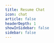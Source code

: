 ```yaml
---
title: Resume Chat
icon: chat
article: false
headerDepth: 1
showInSidebar: false
sidebar: false
---
```

<template>
  <div class="chat-container">
    <div class="chat-box">
      <div v-for="message in messages" :key="message.id" :class="`message ${message.type}`">
        {{ message.content }}
      </div>
    </div>
    <div class="input-box">
      <input v-model="userInput" @keyup.enter="sendMessage" placeholder="Type your message..." />
      <button @click="sendMessage">Send</button>
    </div>
  </div>
</template>

<script>
export default {
  data() {
    return {
      userInput: '',
      messages: [],
      messageId: 0,
    };
  },
  methods: {
    sendMessage() {
      if (this.userInput.trim() === '') return;

      // Add user's message to chat
      this.messages.push({
        id: this.messageId++,
        content: this.userInput,
        type: 'user',
      });

      // Send POST request to Flask backend
      fetch('http://localhost:5000/ask', {
        method: 'POST',
        headers: {
          'Content-Type': 'application/json',
        },
        body: JSON.stringify({ prompt: this.userInput }),
      })
        .then((response) => response.json())
        .then((data) => {
          // Add GPT-4's response to chat
          this.messages.push({
            id: this.messageId++,
            content: data,
            type: 'bot',
          });
        })
        .catch((error) => {
          console.error('Error:', error);
          this.messages.push({
            id: this.messageId++,
            content: 'Error communicating with the backend.',
            type: 'error',
          });
        });

      this.userInput = '';
    },
  },
};
</script>

<style scoped>
.chat-container {
  width: 400px;
  height: 500px;
  border: 1px solid #ccc;
  padding: 10px;
  position: relative;
}

.chat-box {
  height: 400px;
  overflow-y: auto;
  padding: 10px;
  border: 1px solid #ddd;
}

.input-box {
  position: absolute;
  bottom: 10px;
  left: 10px;
  right: 10px;
}

.message {
  padding: 5px;
  margin: 5px 0;
  border-radius: 5px;
}

.message.user {
  background-color: #e6f7ff;
  text-align: right;
}

.message.bot {
  background-color: #fff2e6;
}

.message.error {
  background-color: #ffe6e6;
  text-align: center;
}
</style>